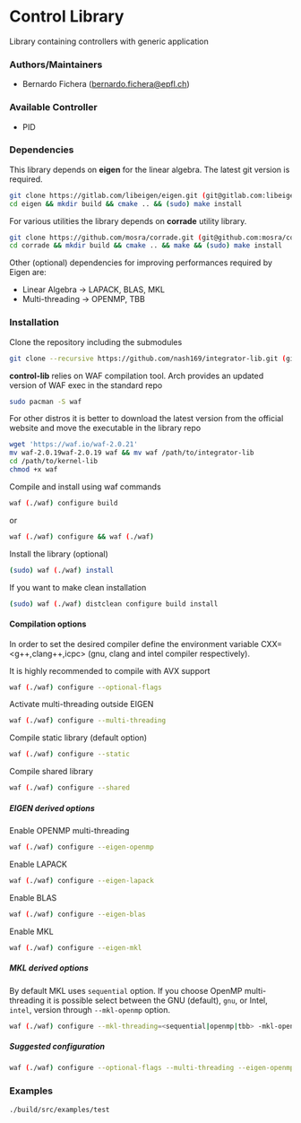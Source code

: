 # Control Library
Library containing controllers with generic application

### Authors/Maintainers
- Bernardo Fichera (bernardo.fichera@epfl.ch)

### Available Controller
- PID

### Dependencies
This library depends on **eigen** for the linear algebra. The latest git version is required.
```sh
git clone https://gitlab.com/libeigen/eigen.git (git@gitlab.com:libeigen/eigen.git)
cd eigen && mkdir build && cmake .. && (sudo) make install
```
For various utilities the library depends on **corrade** utility library.
```sh
git clone https://github.com/mosra/corrade.git (git@github.com:mosra/corrade.git)
cd corrade && mkdir build && cmake .. && make && (sudo) make install
```
Other (optional) dependencies for improving performances required by Eigen are:
- Linear Algebra -> LAPACK, BLAS, MKL
- Multi-threading -> OPENMP, TBB

### Installation
Clone the repository including the submodules
```sh
git clone --recursive https://github.com/nash169/integrator-lib.git (git@github.com:nash169/integrator-lib.git)
```
**control-lib** relies on WAF compilation tool.
Arch provides an updated version of WAF exec in the standard repo
```sh
sudo pacman -S waf
```
For other distros it is better to download the latest version from the official website and move the executable in the library repo
```sh
wget 'https://waf.io/waf-2.0.21'
mv waf-2.0.19waf-2.0.19 waf && mv waf /path/to/integrator-lib
cd /path/to/kernel-lib
chmod +x waf
```
Compile and install using waf commands
```sh
waf (./waf) configure build
```
or
```sh
waf (./waf) configure && waf (./waf)
```
Install the library (optional)
```sh
(sudo) waf (./waf) install
```
If you want to make clean installation
```sh
(sudo) waf (./waf) distclean configure build install
```

#### Compilation options
In order to set the desired compiler define the environment variable CXX=<g++,clang++,icpc> (gnu, clang and intel compiler respectively).

It is highly recommended to compile with AVX support
```sh
waf (./waf) configure --optional-flags
```
Activate multi-threading outside EIGEN
```sh
waf (./waf) configure --multi-threading
```
Compile static library (default option)
```sh
waf (./waf) configure --static
```
Compile shared library
```sh
waf (./waf) configure --shared
```
##### EIGEN derived options
Enable OPENMP multi-threading
```sh
waf (./waf) configure --eigen-openmp
```
Enable LAPACK
```sh
waf (./waf) configure --eigen-lapack
```
Enable BLAS
```sh
waf (./waf) configure --eigen-blas
```
Enable MKL
```sh
waf (./waf) configure --eigen-mkl
```
##### MKL derived options
By default MKL uses `sequential` option. If you choose OpenMP multi-threading it is possible select between the GNU (default), `gnu`, or Intel, `intel`, version through `--mkl-openmp` option.
```sh
waf (./waf) configure --mkl-threading=<sequential|openmp|tbb> -mkl-openmp=<gnu|intel>
```
##### Suggested configuration
```sh
waf (./waf) configure --optional-flags --multi-threading --eigen-openmp --eigen-lapack --eigen-blas --eigen-mkl --mkl-threading=tbb
```

### Examples
```sh
./build/src/examples/test
```
